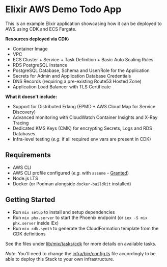 # Elixir AWS Demo Todo App

This is an example Elixir application showcasing how it can be deployed to AWS using CDK and ECS Fargate.

**Resources deployed via CDK:**

- Container Image
- VPC
- ECS Cluster + Service + Task Definition + Basic Auto Scaling Rules
- RDS PostgreSQL Instance
- PostgreSQL Database, Schema and User/Role for the Application
- Secrets for Admin and Application Database Credentials
- DNS Records (requiring a pre-existing Route53 Hosted Zone)
- Application Load Balancer with TLS Certificate

**What it doesn't include:**

- Support for Distributed Erlang (EPMD + AWS Cloud Map for Service Discovery)
- Advanced monitoring with CloudWatch Container Insights and X-Ray Tracing
- Dedicated KMS Keys (CMK) for encrypting Secrets, Logs and RDS Databases
- Infra-level testing (_e.g._ if all required env vars are present in CDK)

## Requirements

- AWS CLI
- AWS CLI profile configured (_e.g._ with `assume` - [Granted](https://granted.dev))
- Node.js LTS
- Docker (or Podman alongside `docker-buildkit` installed)

## Getting Started

- Run `mix setup` to install and setup dependencies
- Run `mix phx.server` to start the Phoenix endpoint (or `iex -S mix phx.server` inside IEx)
- Run `mix cdk.synth` to generate the CloudFormation template from the CDK definitions

See the files under [lib/mix/tasks/cdk](lib/mix/tasks/cdk) for more details on available tasks.

_Note_: You'll need to change the [infra/bin/config.ts](infra/bin/config.ts) file accordingly to be able to deploy this Stack to your own infrastructure.
